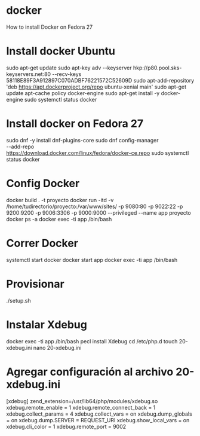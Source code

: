 # docker
How to install Docker on Fedora 27

# Install docker Ubuntu

sudo apt-get update
sudo apt-key adv --keyserver hkp://p80.pool.sks-keyservers.net:80 --recv-keys 58118E89F3A912897C070ADBF76221572C52609D
sudo apt-add-repository 'deb https://apt.dockerproject.org/repo ubuntu-xenial main'
sudo apt-get update
apt-cache policy docker-engine
sudo apt-get install -y docker-engine
sudo systemctl status docker

# Install docker on Fedora 27
sudo dnf -y install dnf-plugins-core
sudo dnf config-manager \
    --add-repo \
    https://download.docker.com/linux/fedora/docker-ce.repo
sudo systemctl status docker

# Config Docker
docker build . -t proyecto
docker run -itd -v /home/tudirectorio/proyecto:/var/www/sites/ -p 9080:80 -p 9022:22 -p 9200:9200 -p 9006:3306 -p 9000:9000 --privileged --name app proyecto
docker ps -a
docker exec -ti app /bin/bash

# Correr Docker
systemctl start docker
docker start app
docker exec -ti app /bin/bash

# Provisionar
./setup.sh

# Instalar Xdebug 
docker exec -ti app /bin/bash
pecl install Xdebug
cd /etc/php.d
touch 20-xdebug.ini
nano 20-xdebug.ini

# Agregar configuración al archivo 20-xdebug.ini
[xdebug]
zend_extension=/usr/lib64/php/modules/xdebug.so
xdebug.remote_enable = 1
xdebug.remote_connect_back = 1
xdebug.collect_params   = 4
xdebug.collect_vars = on
xdebug.dump_globals = on
xdebug.dump.SERVER = REQUEST_URI
xdebug.show_local_vars = on
xdebug.cli_color = 1
xdebug.remote_port = 9002
